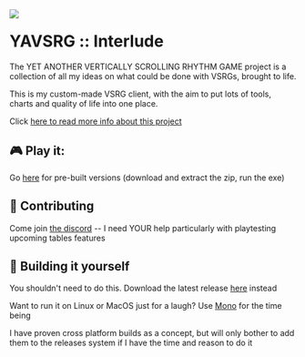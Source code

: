 
<img src="https://user-images.githubusercontent.com/21290233/165412641-5f857e96-901b-48dc-867e-e509ca123a3b.png" align="left">
  
# **YAVSRG :: Interlude**
The YET ANOTHER VERTICALLY SCROLLING RHYTHM GAME project is a collection of all my ideas on what could be done with VSRGs, brought to life.

This is my custom-made VSRG client, with the aim to put lots of tools, charts and quality of life into one place.

Click [here to read more info about this project](https://yavsrg.github.io/Interlude)

## 🎮 Play it:

Go [here](https://github.com/YAVSRG/Interlude/releases) for pre-built versions (download and extract the zip, run the exe)

## 🤝 Contributing

Come join [the discord](https://discord.gg/tA22tWR) -- I need YOUR help particularly with playtesting upcoming tables features

## 🤖 Building it yourself

You shouldn't need to do this. Download the latest release [here](https://github.com/YAVSRG/Interlude/releases) instead

Want to run it on Linux or MacOS just for a laugh? Use [Mono](https://www.mono-project.com/download/stable) for the time being

I have proven cross platform builds as a concept, but will only bother to add them to the releases system if I have the time and reason to do it
